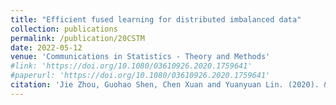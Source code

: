 ```yaml
---
title: "Efficient fused learning for distributed imbalanced data"
collection: publications
permalink: /publication/20CSTM
date: 2022-05-12
venue: 'Communications in Statistics - Theory and Methods'
#link: 'https://doi.org/10.1080/03610926.2020.1759641'
#paperurl: 'https://doi.org/10.1080/03610926.2020.1759641'
citation: 'Jie Zhou, Guohao Shen, Chen Xuan and Yuanyuan Lin. (2020). &quot;Efficient fused learning for distributed imbalanced data. &quot; <i>Communications in Statistics - Theory and Methods.</i>'
---
```

